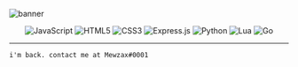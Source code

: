 ![banner](https://user-images.githubusercontent.com/75091300/171913307-8f144c33-7e77-42e0-a9b6-393a6ec87446.png)

<p align=center><img src="https://img.shields.io/badge/javascript-%23323330.svg?style=for-the-badge&amp;logo=javascript&amp;logoColor=%23F7DF1E" alt="JavaScript">
<img src="https://img.shields.io/badge/html5-%23E34F26.svg?style=for-the-badge&amp;logo=html5&amp;logoColor=white" alt="HTML5">
<img src="https://img.shields.io/badge/css3-%231572B6.svg?style=for-the-badge&amp;logo=css3&amp;logoColor=white" alt="CSS3">
<img src="https://img.shields.io/badge/express.js-%23404d59.svg?style=for-the-badge&amp;logo=express&amp;logoColor=%2361DAFB" alt="Express.js">
<img src="https://img.shields.io/badge/python-3670A0?style=for-the-badge&amp;logo=python&amp;logoColor=ffdd54" alt="Python">
<img src="https://img.shields.io/badge/lua-%232C2D72.svg?style=for-the-badge&amp;logo=lua&amp;logoColor=white" alt="Lua">
<img src="https://img.shields.io/badge/go-%2300ADD8.svg?style=for-the-badge&amp;logo=go&amp;logoColor=white" alt="Go"></p>

---
```
i'm back. contact me at Mewzax#0001
```

<p align=center><img src="https://komarev.com/ghpvc/?username=Mewzax&amp;color=blue&amp;style=for-the-badge" alt="">
<img src="https://img.shields.io/github/stars/Mewzax?style=for-the-badge&amp;?affiliations=OWNER%2CCOLLABORATOR" alt=""></p>
